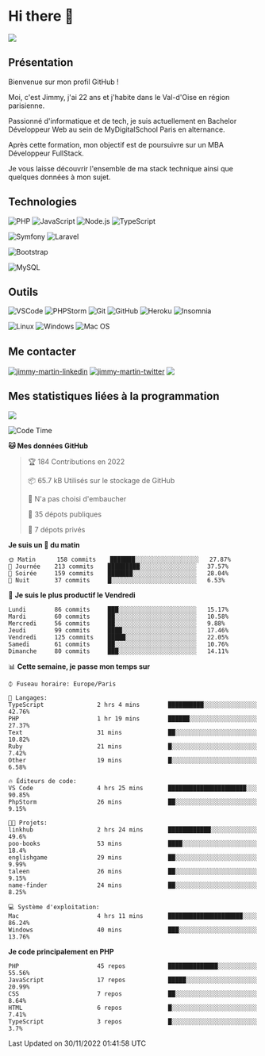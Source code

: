 # Hi there 👋

![](https://komarev.com/ghpvc/?username=jimmy-martin&color=1a1b27)

<!--
**jimmy-martin/jimmy-martin** is a ✨ _special_ ✨ repository because its `README.md` (this file) appears on your GitHub profile.

Here are some ideas to get you started:

- 🔭 I’m currently working on ...
- 🌱 I’m currently learning ...
- 👯 I’m looking to collaborate on ...
- 🤔 I’m looking for help with ...
- 💬 Ask me about ...
- 📫 How to reach me: ...
- 😄 Pronouns: ...
- ⚡ Fun fact: ...
-->

## Présentation

Bienvenue sur mon profil GitHub !

Moi, c'est Jimmy, j'ai 22 ans et j'habite dans le Val-d'Oise en région parisienne.

Passionné d'informatique et de tech, je suis actuellement en Bachelor Développeur Web au sein de MyDigitalSchool Paris en alternance.

Après cette formation, mon objectif est de poursuivre sur un MBA Développeur FullStack.

Je vous laisse découvrir l'ensemble de ma stack technique ainsi que quelques données à mon sujet.

## Technologies

<div>

![PHP](https://img.shields.io/badge/PHP-777BB4?style=for-the-badge&logo=php&logoColor=white) ![JavaScript](https://img.shields.io/badge/JavaScript-F7DF1E?style=for-the-badge&logo=javascript&logoColor=black) ![Node.js](https://img.shields.io/badge/Node.js-43853D?style=for-the-badge&logo=node.js&logoColor=white) ![TypeScript](https://img.shields.io/badge/TypeScript-007ACC?style=for-the-badge&logo=typescript&logoColor=white)

</div>
<div>

![Symfony](https://img.shields.io/badge/Symfony-092E20?style=for-the-badge&logo=symfony&logoColor=white) ![Laravel](https://img.shields.io/badge/Laravel-FF2D20?style=for-the-badge&logo=laravel&logoColor=white)

</div>
<div>

![Bootstrap](https://img.shields.io/badge/Bootstrap-563D7C?style=for-the-badge&logo=bootstrap&logoColor=white)

</div>
<div>

![MySQL](https://img.shields.io/badge/MySQL-4479A1?style=for-the-badge&logo=mysql&logoColor=white)

</div>

## Outils

![VSCode](https://img.shields.io/badge/VSCode-007ACC?style=for-the-badge&logo=visual-studio-code&logoColor=white)
![PHPStorm](http://img.shields.io/badge/-PHPStorm-181717?style=for-the-badge&logo=phpstorm&logoColor=white)
![Git](https://img.shields.io/badge/Git-E44C30?style=for-the-badge&logo=git&logoColor=white)
![GitHub](https://img.shields.io/badge/GitHub-100000?style=for-the-badge&logo=github&logoColor=white)
![Heroku](https://img.shields.io/badge/Heroku-6762a6?style=for-the-badge&logo=heroku&logoColor=white)
![Insomnia](https://img.shields.io/badge/Insomnia-5600cd?style=for-the-badge&logo=insomnia&logoColor=white)

![Linux](https://img.shields.io/badge/Linux-FCC624?style=for-the-badge&logo=linux&logoColor=white)
![Windows](https://img.shields.io/badge/Windows-0078D6?style=for-the-badge&logo=windows&logoColor=white)
![Mac OS](https://img.shields.io/badge/mac%20os-000000?style=for-the-badge&logo=apple&logoColor=white)

## Me contacter

<p>
<a href="https://www.linkedin.com/in/jimmy-martin-dev/" target="blank"><img align="center" src="https://img.shields.io/badge/-LinkedIn-0077B5?style=for-the-badge&logo=Linkedin&logoColor=white&link=https://www.linkedin.com/in/jimmy-martin-dev/" alt="jimmy-martin-linkedin"/></a>
<a href="https://twitter.com/jimmydev_" target="blank"><img align="center" src="https://img.shields.io/badge/-Twitter-1DA1F2?style=for-the-badge&logo=Twitter&logoColor=white&link=https://twitter.com/jimmydev_" alt="jimmy-martin-twitter"/></a>
 <a href="mailto:jimmy.martin952@gmail.com" target="blank"><img align="center" src="https://img.shields.io/badge/gmail-D14836?style=for-the-badge&logo=gmail&logoColor=white" /></a>
</p>

## Mes statistiques liées à la programmation

<a href="https://github-readme-stats.vercel.app/api/top-langs/?username=jimmy-martin&layout=compact">
  <img align="center" src="https://github-readme-stats.vercel.app/api/top-langs/?username=jimmy-martin&layout=compact"/>
</a>



<!--START_SECTION:waka-->
![Code Time](http://img.shields.io/badge/Code%20Time-1%2C308%20hrs%2025%20mins-blue)

**🐱 Mes données GitHub** 

> 🏆 184 Contributions en 2022
 > 
> 📦 65.7 kB Utilisés sur le stockage de GitHub 
 > 
> 🚫 N'a pas choisi d'embaucher
 > 
> 📜 35 dépots publiques 
 > 
> 🔑 7 dépots privés  
 > 
**Je suis un 🐤 du matin** 

```text
🌞 Matin      158 commits    ███████░░░░░░░░░░░░░░░░░░   27.87% 
🌆 Journée    213 commits    █████████░░░░░░░░░░░░░░░░   37.57% 
🌃 Soirée     159 commits    ███████░░░░░░░░░░░░░░░░░░   28.04% 
🌙 Nuit       37 commits     █░░░░░░░░░░░░░░░░░░░░░░░░   6.53%

```
📅 **Je suis le plus productif le Vendredi** 

```text
Lundi        86 commits     ███░░░░░░░░░░░░░░░░░░░░░░   15.17% 
Mardi        60 commits     ██░░░░░░░░░░░░░░░░░░░░░░░   10.58% 
Mercredi     56 commits     ██░░░░░░░░░░░░░░░░░░░░░░░   9.88% 
Jeudi        99 commits     ████░░░░░░░░░░░░░░░░░░░░░   17.46% 
Vendredi     125 commits    █████░░░░░░░░░░░░░░░░░░░░   22.05% 
Samedi       61 commits     ██░░░░░░░░░░░░░░░░░░░░░░░   10.76% 
Dimanche     80 commits     ███░░░░░░░░░░░░░░░░░░░░░░   14.11%

```


📊 **Cette semaine, je passe mon temps sur** 

```text
⌚︎ Fuseau horaire: Europe/Paris

💬 Langages: 
TypeScript               2 hrs 4 mins        ██████████░░░░░░░░░░░░░░░   42.76% 
PHP                      1 hr 19 mins        ██████░░░░░░░░░░░░░░░░░░░   27.37% 
Text                     31 mins             ██░░░░░░░░░░░░░░░░░░░░░░░   10.82% 
Ruby                     21 mins             █░░░░░░░░░░░░░░░░░░░░░░░░   7.42% 
Other                    19 mins             █░░░░░░░░░░░░░░░░░░░░░░░░   6.58%

🔥 Éditeurs de code: 
VS Code                  4 hrs 25 mins       ██████████████████████░░░   90.85% 
PhpStorm                 26 mins             ██░░░░░░░░░░░░░░░░░░░░░░░   9.15%

🐱‍💻 Projets: 
linkhub                  2 hrs 24 mins       ████████████░░░░░░░░░░░░░   49.6% 
poo-books                53 mins             ████░░░░░░░░░░░░░░░░░░░░░   18.4% 
englishgame              29 mins             ██░░░░░░░░░░░░░░░░░░░░░░░   9.99% 
taleen                   26 mins             ██░░░░░░░░░░░░░░░░░░░░░░░   9.15% 
name-finder              24 mins             ██░░░░░░░░░░░░░░░░░░░░░░░   8.25%

💻 Système d'exploitation: 
Mac                      4 hrs 11 mins       █████████████████████░░░░   86.24% 
Windows                  40 mins             ███░░░░░░░░░░░░░░░░░░░░░░   13.76%

```

**Je code principalement en PHP** 

```text
PHP                      45 repos            ██████████████░░░░░░░░░░░   55.56% 
JavaScript               17 repos            █████░░░░░░░░░░░░░░░░░░░░   20.99% 
CSS                      7 repos             ██░░░░░░░░░░░░░░░░░░░░░░░   8.64% 
HTML                     6 repos             █░░░░░░░░░░░░░░░░░░░░░░░░   7.41% 
TypeScript               3 repos             █░░░░░░░░░░░░░░░░░░░░░░░░   3.7%

```



 Last Updated on 30/11/2022 01:41:58 UTC
<!--END_SECTION:waka-->


